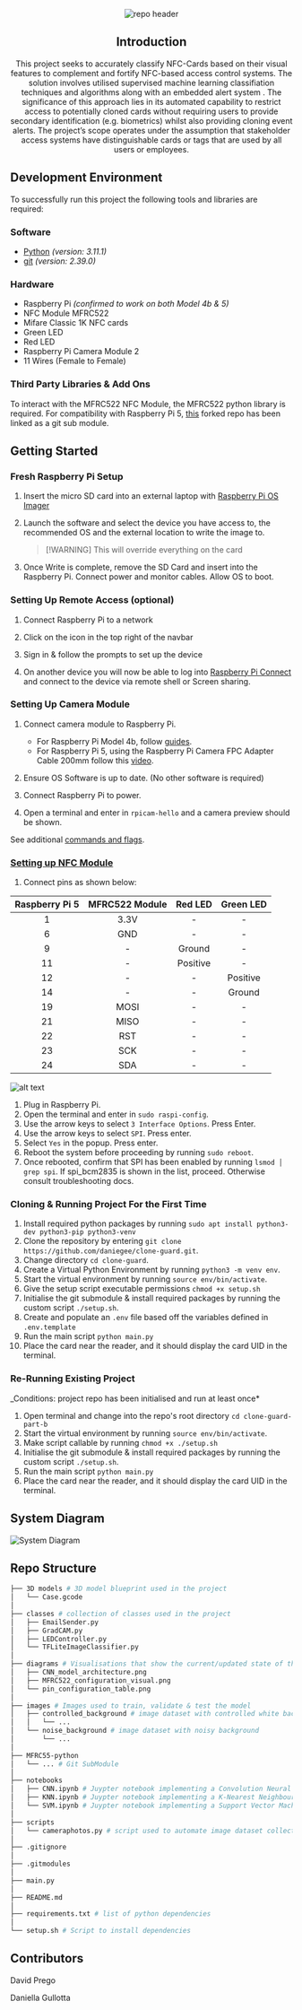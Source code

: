 
<div align="center">

![repo header](./diagrams/repo_header.png)

## Introduction

This project seeks to accurately classify NFC-Cards based on their visual features to complement and fortify NFC-based access control systems. The solution involves utilised supervised machine learning classifiation techniques and algorithms along with an embedded alert system . The significance of this approach lies in its automated capability to restrict access to potentially cloned cards without requiring users to provide secondary identification (e.g.  biometrics) whilst also providing cloning event alerts. The project’s scope operates under the assumption that stakeholder access systems have distinguishable cards or tags that are used by all users or employees.

</div>

## Development Environment

To successfully run this project the following tools and libraries are required:

### Software

- [Python](https://www.python.org/downloads/release/python-3111/) *(version: 3.11.1)*
- [git](https://github.com/git-guides/install-git) *(version: 2.39.0)*

### Hardware

- Raspberry Pi *(confirmed to work on both Model 4b & 5)*
- NFC Module MFRC522
- Mifare Classic 1K NFC cards
- Green LED
- Red LED
- Raspberry Pi Camera Module 2
- 11 Wires (Female to Female)

### Third Party Libraries & Add Ons

To interact with the MFRC522 NFC Module, the MFRC522 python library is required. For compatibility with Raspberry Pi 5, [this](https://github.com/danjperron/MFRC522-python) forked repo has been linked as a git sub module.

## Getting Started

### Fresh Raspberry Pi Setup

1. Insert the micro SD card into an external laptop with [Raspberry Pi OS Imager](https://www.raspberrypi.com/software/)

2. Launch the software and select the device you have access to, the recommended OS and the external location to write the image to.

    > [!WARNING] This will override everything on the card

3. Once Write is complete, remove the SD Card and insert into the Raspberry Pi. Connect power and monitor cables. Allow OS to boot.

### Setting Up Remote Access (optional)

1. Connect Raspberry Pi to a network

2. Click on the icon in the top right of the navbar

3. Sign in & follow the prompts to set up the device

4. On another device you will now be able to log into [Raspberry Pi Connect](https://connect.raspberrypi.com/devices) and connect to the device via remote shell or Screen sharing.

### Setting Up Camera Module

1. Connect camera module to Raspberry Pi.
   - For Raspberry Pi Model 4b, follow [guides](https://www.raspberrypi.com/documentation/accessories/camera.html#install-a-raspberry-pi-camera).
   - For Raspberry Pi 5, using the Raspberry Pi Camera FPC Adapter Cable 200mm follow this [video](https://www.youtube.com/watch?v=LPC4ftpdc-4&t=465s).

2. Ensure OS Software is up to date. (No other software is required)

3. Connect Raspberry Pi to power.

4. Open a terminal and enter in `rpicam-hello` and a camera preview should be shown.

See additional [commands and flags](https://www.raspberrypi.com/documentation/computers/camera_software.html#rpicam-apps).

### [Setting up NFC Module](https://pimylifeup.com/raspberry-pi-rfid-rc522/)

1. Connect pins as shown below:

| Raspberry Pi 5 | MFRC522 Module | Red LED  | Green LED |
|:--------------:|:--------------:|:--------:|:---------:|
|       1        |      3.3V      |    -     |     -     |
|       6        |      GND       |    -     |     -     |
|       9        |        -       |  Ground  |     -     |
|      11        |        -       | Positive |     -     |
|      12        |        -       |    -     |  Positive |
|      14        |        -       |    -     |  Ground   |
|      19        |      MOSI      |    -     |     -     |
|      21        |      MISO      |    -     |     -     |
|      22        |      RST       |    -     |     -     |
|      23        |      SCK       |    -     |     -     |
|      24        |      SDA       |    -     |     -     |

![alt text](/diagrams/MFRC522_configuration_visual.png)

1. Plug in Raspberry Pi.
2. Open the terminal and enter in `sudo raspi-config`.
3. Use the arrow keys to select `3 Interface Options`. Press Enter.
4. Use the arrow keys to select `SPI`. Press enter.
5. Select `Yes` in the popup. Press enter.
6. Reboot the system before proceeding by running `sudo reboot`.
7. Once rebooted, confirm that SPI has been enabled by running `lsmod │ grep spi`. If spi_bcm2835 is shown in the list, proceed. Otherwise consult troubleshooting docs.

### Cloning & Running Project For the First Time

1. Install required python packages by running `sudo apt install python3-dev python3-pip python3-venv`
2. Clone the repository by entering `git clone https://github.com/daniegee/clone-guard.git`.
3. Change directory `cd clone-guard`.
4. Create a Virtual Python Environment by running `python3 -m venv env`.
5. Start the virtual environment by running `source env/bin/activate`.
6. Give the setup script executable permissions `chmod +x setup.sh`
7. Initialise the git submodule & install required packages by running the custom script `./setup.sh`.
8. Create and populate an `.env` file based off the variables defined in `.env.template`
9.  Run the main script `python main.py`
10. Place the card near the reader, and it should display the card UID in the terminal.

### Re-Running Existing Project

_Conditions: project repo has been initialised and run at least once*

1. Open terminal and change into the repo's root directory `cd clone-guard-part-b`
2. Start the virtual environment by running `source env/bin/activate`.
3. Make script callable by running `chmod +x ./setup.sh`
4. Initialise the git submodule & install required packages by running the custom script `./setup.sh`.
5. Run the main script `python main.py`
6. Place the card near the reader, and it should display the card UID in the terminal.

## System Diagram

![System Diagram](./diagrams/system_diagram.jpg)

## Repo Structure

```bash
├── 3D models # 3D model blueprint used in the project
│   └── Case.gcode
│
├── classes # collection of classes used in the project
│   ├── EmailSender.py
│   ├── GradCAM.py
│   ├── LEDController.py
│   └── TFLiteImageClassifier.py
│
├── diagrams # Visualisations that show the current/updated state of the project
│   ├── CNN_model_architecture.png
│   ├── MFRC522_configuration_visual.png
│   └── pin_configuration_table.png
│
├── images # Images used to train, validate & test the model
│   ├── controlled_background # image dataset with controlled white background
│   │   └── ...
│   └── noise_background # image dataset with noisy background
│       └── ... 
│
├── MFRC55-python
│   └── ... # Git SubModule
│
├── notebooks
│   ├── CNN.ipynb # Juypter notebook implementing a Convolution Neural Network (CNN) used in the project
│   ├── KNN.ipynb # Juypter notebook implementing a K-Nearest Neighbour (KNN) used in the project
│   └── SVM.ipynb # Juypter notebook implementing a Support Vector Machine (SVM) used in the project
│
├── scripts
│   └── cameraphotos.py # script used to automate image dataset collection
│
├── .gitignore
│
├── .gitmodules
│
├── main.py
│
├── README.md
│
├── requirements.txt # list of python dependencies
│
└── setup.sh # Script to install dependencies
```

## Contributors

David Prego

Daniella Gullotta
